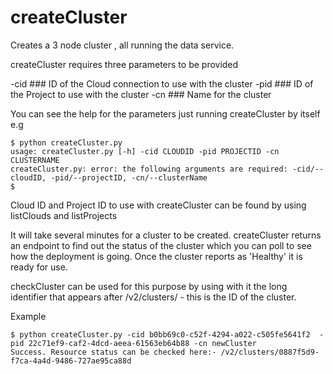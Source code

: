  #  createCluster
Creates a 3 node cluster , all running the data service.  

createCluster requires three parameters to be provided

-cid ### ID of the Cloud connection to use with the cluster
-pid ### ID of the Project to use with the cluster
-cn ### Name for the cluster
  
You can see the help for the parameters just running createCluster by itself e.g

```
$ python createCluster.py
usage: createCluster.py [-h] -cid CLOUDID -pid PROJECTID -cn CLUSTERNAME
createCluster.py: error: the following arguments are required: -cid/--cloudID, -pid/--projectID, -cn/--clusterName
$
```
Cloud ID and Project ID to use with createCluster can be found by using listClouds and listProjects


It will take several minutes for a cluster to be created. createCluster returns an endpoint to find out the status of the cluster which you can poll to see how the deployment is going.  Once the cluster reports as 'Healthy' it is ready for use.

checkCluster can be used for this purpose by using with it the long identifier that appears after /v2/clusters/ - this is the ID of the cluster.



Example
```
$ python createCluster.py -cid b0bb69c0-c52f-4294-a022-c505fe5641f2  -pid 22c71ef9-caf2-4dcd-aeea-61563eb64b88 -cn newCluster
Success. Resource status can be checked here:- /v2/clusters/0887f5d9-f7ca-4a4d-9486-727ae95ca88d

```


 
